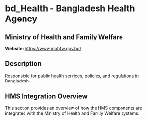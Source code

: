 # bd_Health - Bangladesh Health Agency

## Ministry of Health and Family Welfare

**Website:** https://www.mohfw.gov.bd/

## Description

Responsible for public health services, policies, and regulations in Bangladesh.

## HMS Integration Overview

This section provides an overview of how the HMS components are integrated with the Ministry of Health and Family Welfare systems.
